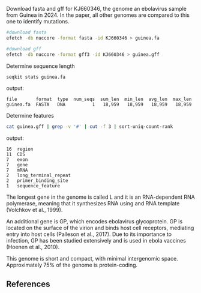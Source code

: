 Download fasta and gff for KJ660346, the genome an ebolavirus sample from Guinea in 2024. In the paper, all other genomes are compared to this one to identify mutations.

``` bash
#download fasta
efetch -db nuccore -format fasta -id KJ660346 > guinea.fa

#download gff
efetch -db nuccore -format gff3 -id KJ660346 > guinea.gff
```
Determine sequence length
``` bash
seqkit stats guinea.fa
```
output:
```
file       format  type  num_seqs  sum_len  min_len  avg_len  max_len
guinea.fa  FASTA   DNA          1   18,959   18,959   18,959   18,959
```

Determine features 
``` bash
cat guinea.gff | grep -v '#' | cut -f 3 | sort-uniq-count-rank
```
output:
```
16	region
11	CDS
7	exon
7	gene
7	mRNA
2	long_terminal_repeat
2	primer_binding_site
1	sequence_feature
```

The longest gene in the genome is called L and it is an RNA-dependent RNA polymerase, meaning that it synthesizes RNA using and RNA template (Volchkov et al., 1999).

An additional gene is GP, which encodes ebolavirus glycoprotein. GP is located on the surface of the virion and binds host cell receptors, mediating entry into host cells (Palleson et al., 2017). Due to its importance to infection, GP has been studied extensively and is used in ebola vaccines (Hoenen et al., 2010).

This genome is short and compact, with minimal intergenomic space. Approximately 75% of the genome is protein-coding.

## References ##
